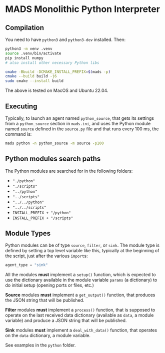 # MADS Monolithic Python Interpreter

## Compilation

You need to have `python3` and `python3-dev` installed. Then:

```sh
python3 -m venv .venv
source .venv/bin/activate
pip install numpy
# also install other necessary Python libs

cmake -Bbuild -DCMAKE_INSTALL_PREFIX=$(mads -p)
cmake --build build -j6
sudo cmake --install build
```

The above is tested on MacOS and Ubuntu 22.04.

## Executing

Typically, to launch an agent named `python_source`, that gets its settings from a `python_source` section in `mads.ini`, and uses the Python module named `source` defined in the `source.py` file and that runs every 100 ms, the command is:

```sh
mads python -n python_source -m source -p100
```

## Python modules search paths

The Python modules are searched for in the following folders:

* `"./python"`
* `"./scripts"`
* `"../python"`
* `"../scripts"`
* `"../../python"`
* `"../../scripts"`
* `INSTALL_PREFIX + "/python"` 
* `INSTALL_PREFIX + "/scripts"`

## Module Types

Python modules can be of type `source`, `filter`, or `sink`. The module type is defined by setting a top level variable like this, typically at the beginning of the script, just after the various `import`s:

```python
agent_type = "sink"
```

All the modules **must** implement a `setup()` function, which is expected to use the dictionary available in the module variable `params` (a dictionary) to do initial setup (opening ports or files, etc.)

**Source** modules **must** implement a `get_output()` function, that produces the JSON string that will be published.

**Filter** modules **must** implement a `process()` function, that is supposed to operate on the last received data dictionary (available as `data`, a module variable) and produce a JSON string that will be published.

**Sink** modules **must** implement a `deal_with_data()` function, that operates on the `data` dictionary, a module variable.

See examples in the `python` folder.